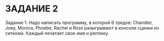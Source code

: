 # ЗАДАНИЕ 2
Задание 1. Надо написать программу, в которой 6 тредов: Chandler, Joey, Monica, Phoebe, Rachel и Ross разыгрывают в
консоли сценки из ситкома. Каждый печатает свое имя и реплику.

